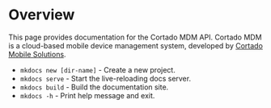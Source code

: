 # Overview

This page provides documentation for the Cortado MDM API. Cortado MDM is a cloud-based mobile device management system, developed by [Cortado Mobile Solutions](https://www.cortado.com).

* `mkdocs new [dir-name]` - Create a new project.
* `mkdocs serve` - Start the live-reloading docs server.
* `mkdocs build` - Build the documentation site.
* `mkdocs -h` - Print help message and exit.